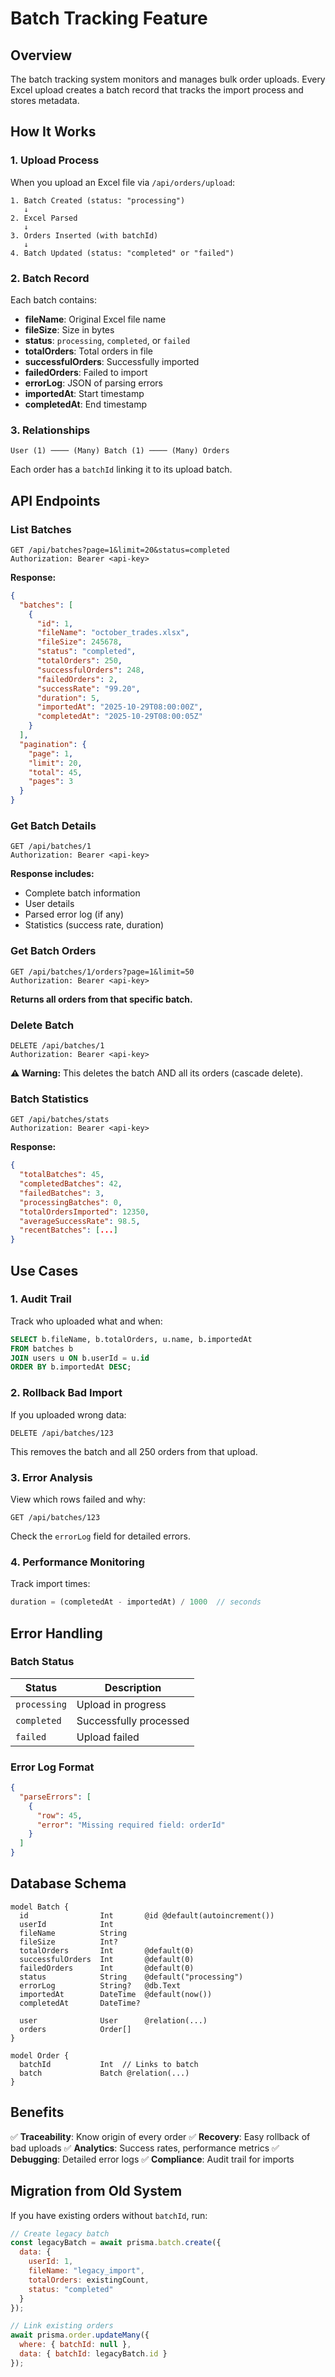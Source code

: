 # Batch Tracking Feature

## Overview

The batch tracking system monitors and manages bulk order uploads. Every Excel upload creates a batch record that tracks the import process and stores metadata.

## How It Works

### 1. Upload Process

When you upload an Excel file via `/api/orders/upload`:

```
1. Batch Created (status: "processing")
   ↓
2. Excel Parsed
   ↓
3. Orders Inserted (with batchId)
   ↓
4. Batch Updated (status: "completed" or "failed")
```

### 2. Batch Record

Each batch contains:
- **fileName**: Original Excel file name
- **fileSize**: Size in bytes
- **status**: `processing`, `completed`, or `failed`
- **totalOrders**: Total orders in file
- **successfulOrders**: Successfully imported
- **failedOrders**: Failed to import
- **errorLog**: JSON of parsing errors
- **importedAt**: Start timestamp
- **completedAt**: End timestamp

### 3. Relationships

```
User (1) ──── (Many) Batch (1) ──── (Many) Orders
```

Each order has a `batchId` linking it to its upload batch.

## API Endpoints

### List Batches
```http
GET /api/batches?page=1&limit=20&status=completed
Authorization: Bearer <api-key>
```

**Response:**
```json
{
  "batches": [
    {
      "id": 1,
      "fileName": "october_trades.xlsx",
      "fileSize": 245678,
      "status": "completed",
      "totalOrders": 250,
      "successfulOrders": 248,
      "failedOrders": 2,
      "successRate": "99.20",
      "duration": 5,
      "importedAt": "2025-10-29T08:00:00Z",
      "completedAt": "2025-10-29T08:00:05Z"
    }
  ],
  "pagination": {
    "page": 1,
    "limit": 20,
    "total": 45,
    "pages": 3
  }
}
```

### Get Batch Details
```http
GET /api/batches/1
Authorization: Bearer <api-key>
```

**Response includes:**
- Complete batch information
- User details
- Parsed error log (if any)
- Statistics (success rate, duration)

### Get Batch Orders
```http
GET /api/batches/1/orders?page=1&limit=50
Authorization: Bearer <api-key>
```

**Returns all orders from that specific batch.**

### Delete Batch
```http
DELETE /api/batches/1
Authorization: Bearer <api-key>
```

**⚠️ Warning:** This deletes the batch AND all its orders (cascade delete).

### Batch Statistics
```http
GET /api/batches/stats
Authorization: Bearer <api-key>
```

**Response:**
```json
{
  "totalBatches": 45,
  "completedBatches": 42,
  "failedBatches": 3,
  "processingBatches": 0,
  "totalOrdersImported": 12350,
  "averageSuccessRate": 98.5,
  "recentBatches": [...]
}
```

## Use Cases

### 1. Audit Trail
Track who uploaded what and when:
```sql
SELECT b.fileName, b.totalOrders, u.name, b.importedAt
FROM batches b
JOIN users u ON b.userId = u.id
ORDER BY b.importedAt DESC;
```

### 2. Rollback Bad Import
If you uploaded wrong data:
```http
DELETE /api/batches/123
```
This removes the batch and all 250 orders from that upload.

### 3. Error Analysis
View which rows failed and why:
```http
GET /api/batches/123
```
Check the `errorLog` field for detailed errors.

### 4. Performance Monitoring
Track import times:
```javascript
duration = (completedAt - importedAt) / 1000  // seconds
```

## Error Handling

### Batch Status

| Status | Description |
|--------|-------------|
| `processing` | Upload in progress |
| `completed` | Successfully processed |
| `failed` | Upload failed |

### Error Log Format

```json
{
  "parseErrors": [
    {
      "row": 45,
      "error": "Missing required field: orderId"
    }
  ]
}
```

## Database Schema

```prisma
model Batch {
  id                Int       @id @default(autoincrement())
  userId            Int
  fileName          String
  fileSize          Int?
  totalOrders       Int       @default(0)
  successfulOrders  Int       @default(0)
  failedOrders      Int       @default(0)
  status            String    @default("processing")
  errorLog          String?   @db.Text
  importedAt        DateTime  @default(now())
  completedAt       DateTime?
  
  user              User      @relation(...)
  orders            Order[]
}

model Order {
  batchId           Int  // Links to batch
  batch             Batch @relation(...)
}
```

## Benefits

✅ **Traceability**: Know origin of every order
✅ **Recovery**: Easy rollback of bad uploads
✅ **Analytics**: Success rates, performance metrics
✅ **Debugging**: Detailed error logs
✅ **Compliance**: Audit trail for imports

## Migration from Old System

If you have existing orders without `batchId`, run:

```javascript
// Create legacy batch
const legacyBatch = await prisma.batch.create({
  data: {
    userId: 1,
    fileName: "legacy_import",
    totalOrders: existingCount,
    status: "completed"
  }
});

// Link existing orders
await prisma.order.updateMany({
  where: { batchId: null },
  data: { batchId: legacyBatch.id }
});
```
